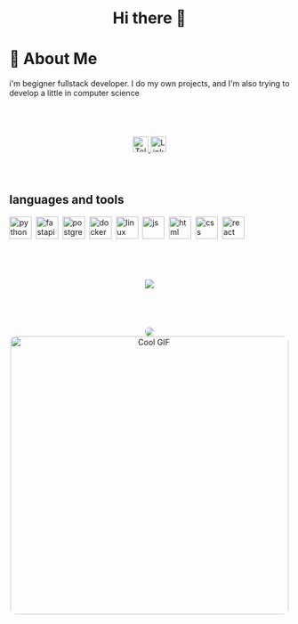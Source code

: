 <div id="header" align="center">
<h1>Hi there 👋</h1>
</div>

# 🌠 About Me
i'm begigner fullstack developer. 
I do my own projects, and I'm also trying to develop a little in computer science

<div style="margin:70px"></div>

<!-- <div id="socials" align="center">
  <a href="#">Linkedin</a>
  <a href="https://t.me/Akamorii">Telegram</a>
</div> -->
<div align="center">
  <a href="https://t.me/Akamorii" target="_blank">
    <img src="https://img.shields.io/badge/Telegram-%40Akamorii-blue?style=flat-square&logo=telegram" alt="Telegram" height="28"/>
  </a>
  <a href="#" target="_blank">
    <img src="https://img.shields.io/badge/LinkedIn-Profile-informational?style=flat-square&logo=linkedin" alt="LinkedIn" height="28"/>
  </a>
</div>

<div style="margin:70px"></div>


## languages and tools
<img src="https://cdn.jsdelivr.net/gh/devicons/devicon@latest/icons/python/python-original.svg" title="python" width="40" height="40"/>&nbsp;
<img src="https://cdn.jsdelivr.net/gh/devicons/devicon@latest/icons/fastapi/fastapi-original.svg" title="fastapi" width="40" height="40"/>&nbsp;
<img src="https://cdn.jsdelivr.net/gh/devicons/devicon@latest/icons/postgresql/postgresql-plain.svg" title="postgresql" width="40" height="40"/>&nbsp;
<img src="https://cdn.jsdelivr.net/gh/devicons/devicon@latest/icons/docker/docker-original.svg" title="docker" width="40" height="40"/>&nbsp;
<img src="https://cdn.jsdelivr.net/gh/devicons/devicon@latest/icons/linux/linux-original.svg" title="linux" width="40" height="40"/>&nbsp;
<img src="https://cdn.jsdelivr.net/gh/devicons/devicon@latest/icons/javascript/javascript-original.svg" title="js" width="40" height="40"/>&nbsp;
<img src="https://cdn.jsdelivr.net/gh/devicons/devicon@latest/icons/html5/html5-plain.svg" title="html" width="40" height="40"/>&nbsp;
<img src="https://cdn.jsdelivr.net/gh/devicons/devicon@latest/icons/css3/css3-plain.svg" title="css" width="40" height="40"/>&nbsp;
<img src="https://cdn.jsdelivr.net/gh/devicons/devicon@latest/icons/react/react-original.svg" title="react" width="40" height="40"/>&nbsp;

<div align="center" style="margin:70px">
<img src="http://github-profile-summary-cards.vercel.app/api/cards/profile-details?username=akamorii&theme=tokyonight" />

</div>


<div style="margin:70px"></div>
<div align="center" style="border-radius:20px">
  <img src="https://i.pinimg.com/736x/2e/89/35/2e893541123b75b27bc15b4ee0b25653.jpg" style="border-radius:20px"/>
  <img src="https://i.pinimg.com/originals/8b/86/5d/8b865ddcb9bb441b73db346574214f49.gif" style="border-radius:10px" width="500" alt="Cool GIF">
</div>

